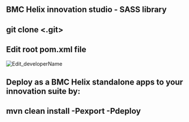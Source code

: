 ## BMC Helix innovation studio - SASS library
## git clone <.git>
## Edit root pom.xml file
![Edit_developerName](https://ibb.co/k2c8WzP)
## Deploy as a BMC Helix standalone apps to your innovation suite by:
## mvn clean install -Pexport -Pdeploy
